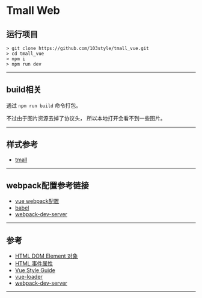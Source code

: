 # Tmall Web

## 运行项目
```
> git clone https://github.com/103style/tmall_vue.git
> cd tmall_vue
> npm i
> npm run dev
```

---

## build相关
通过 `npm run build` 命令打包。

不过由于图片资源去掉了协议头， 所以本地打开会看不到一些图片。

---

## 样式参考
* [tmall](https://www.tmall.com/)

---

## webpack配置参考链接
* [vue webpack配置](https://vue-loader.vuejs.org/zh/guide/#%E6%89%8B%E5%8A%A8%E8%AE%BE%E7%BD%AE)
* [babel](https://www.babeljs.cn/docs/usage)
* [webpack-dev-server](https://webpack.docschina.org/guides/development/)

---


## 参考
* [HTML DOM Element 对象](https://www.w3school.com.cn/jsref/dom_obj_all.asp)
* [HTML 事件属性](https://www.w3school.com.cn/tags/html_ref_eventattributes.asp)
* [Vue Style Guide](https://vuejs.org/v2/style-guide/index.html)
* [vue-loader](https://vue-loader.vuejs.org/zh/)
* [webpack-dev-server](https://webpack.docschina.org/configuration/dev-server/)
 
---

